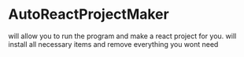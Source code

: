 # AutoReactProjectMaker
will allow you to run the program and make a react project for you. will install all necessary items and remove everything you wont need 
